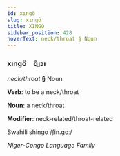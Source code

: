 ```yaml
---
id: xıngö
slug: xıngö
title: XINGÖ
sidebar_position: 428
hoverText: neck/throat § Noun
---
```


### xıngö&emsp;<span kind="abugida">ɋ̃ȷꜿı</span>

*neck/throat* **§** Noun

**Verb**: to be a neck/throat

**Noun**: a neck/throat

**Modifier**: neck-related/throat-related

Swahili shingo /ʃin.goː/

*Niger-Congo Language Family*